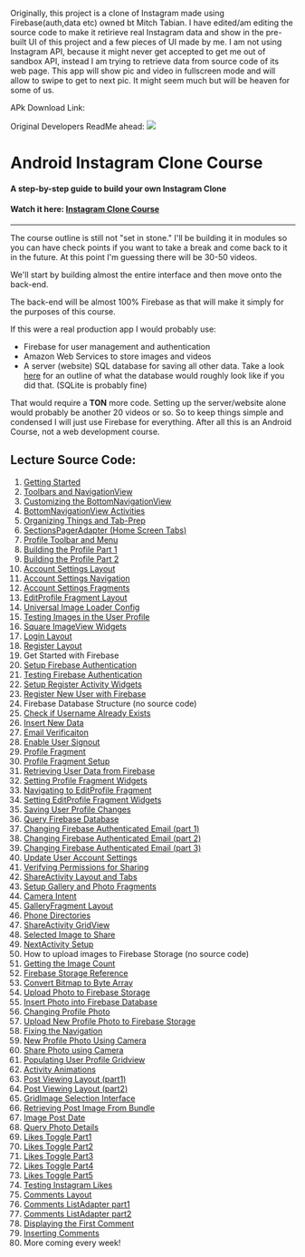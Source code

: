 Originally, this project is a clone of Instagram made using Firebase(auth,data etc) owned bt Mitch Tabian. I have edited/am editing the source code to make it retirieve real Instagram data and show in the pre-built UI of this project and a few pieces of UI made by me. I am not using Instagram API, because it might never get accepted to get me out of sandbox API, instead I am trying to retrieve data from source code of its web page.
This app will show pic and video in fullscreen mode and will allow to swipe to get to next pic. It might seem much but will be heaven for some of us.

APk Download Link:

Original Developers ReadMe ahead:
<img class='header-img' src='https://s3.amazonaws.com/codingwithmitch-static-and-media/media/instagram-clone/images/Instagram.png' />

<h1>Android Instagram Clone Course</h1>
<h4>A step-by-step guide to build your own Instagram Clone</h4>
<h4>Watch it here: <a href='https://codingwithmitch.com/courses/instagram-clone/' target='_blank'>Instagram Clone Course</a></h4>
<hr>
<p>The course outline is still not "set in stone." I'll be building it in modules so you can have check points if you want to take a break
and come back to it in the future. At this point I'm guessing there will be 30-50 videos.</p>

<p>We'll start by building almost the entire interface and then move onto the back-end.</p>
<p>The back-end will be almost 100% Firebase as that will make it simply for the purposes of this course. </p>
<p>If this were a real production app I would probably use:

<ul>
<li>Firebase for user management and authentication</li>
<li>Amazon Web Services to store images and videos</li>
<li>A server (website) SQL database for saving all other data. Take a look 
<a href='https://github.com/Vheissu/Open-Source-Database-Schemas/blob/master/vheissu-instagram-schema.md' target='_blank'>here</a> for an outline of what 
the database would roughly look like if you did that. (SQLite is probably fine)</li>
</ul>
<p/>

<p>That would require a <b>TON</b> more code. Setting up the server/website alone would probably be another 20 videos or so. So to keep
things simple and condensed I will just use Firebase for everything. After all this is an Android Course, not a web development course.</p>

<h2>Lecture Source Code:</h2>
<ol>
<li><a href='https://github.com/mitchtabian/Android-Instagram-Clone/tree/2cac213283ceafe3b1c627096065bd11f80d4161'> Getting Started</a></li>

<li><a href='https://github.com/mitchtabian/Android-Instagram-Clone/tree/0f0377337204105604e23f08d3939b5be1556684'> Toolbars and NavigationView</a></li>

<li><a href='https://github.com/mitchtabian/Android-Instagram-Clone/tree/69743899065c2b921f99dde9a2aabb5c8f8adc70'> Customizing the BottomNavigationView</a></li>

<li><a href='https://github.com/mitchtabian/Android-Instagram-Clone/tree/b42ec4471f1a63c8d6463783b23ca558c12381c4'> BottomNavigationView Activities</a></li>

<li><a href='https://github.com/mitchtabian/Android-Instagram-Clone/tree/1cbeb887a4e8cab0e319b50d3506cf2977813723'> Organizing Things and Tab-Prep</a></li>

<li><a href='https://github.com/mitchtabian/Android-Instagram-Clone/tree/37a7d8091e96bc0316a7f456b4451fb279d797b5'> SectionsPagerAdapter (Home Screen Tabs)</a></li>

<li><a href='https://github.com/mitchtabian/Android-Instagram-Clone/tree/82996f0a25b98340d4b249eafc904495ea3989ee'> Profile Toolbar and Menu</a></li>

<li><a href='https://github.com/mitchtabian/Android-Instagram-Clone/tree/766ec53ac97cef3d4edccec18819bea2a5825be0'> Building the Profile Part 1</a></li>

<li><a href='https://github.com/mitchtabian/Android-Instagram-Clone/tree/75567884e79c207bd7ddaf9695cfe6b5cfa0f85f'> Building the Profile Part 2</a></li>

<li><a href='https://github.com/mitchtabian/Android-Instagram-Clone/tree/194fbc7e36d15f4ac7656b90d7a3c982ef703a01'> Account Settings Layout</a></li>

<li><a href='https://github.com/mitchtabian/Android-Instagram-Clone/tree/07da29439db27d2bb1a725567ce7805d1601564a'> Account Settings Navigation</a></li>

<li><a href='https://github.com/mitchtabian/Android-Instagram-Clone/tree/b5b71da913bdd831c341dc825ab5cf9844559b1b'> Account Settings Fragments</a></li>

<li><a href='https://github.com/mitchtabian/Android-Instagram-Clone/tree/b29cf20ac12e0d9cda259e3bf0e360ad82544f44'> EditProfile Fragment Layout</a></li>

<li><a href='https://github.com/mitchtabian/Android-Instagram-Clone/tree/06fbce53308bebfdc215a0d997499cf405443b1b'> Universal Image Loader Config</a></li>

<li><a href='https://github.com/mitchtabian/Android-Instagram-Clone/tree/9391edbd31e47ff72773fa2bfe710b086a0046e4'> Testing Images in the User Profile</a></li>

<li><a href='https://github.com/mitchtabian/Android-Instagram-Clone/tree/df348142edcd5e8f76171ad00e5f317f98d19bd5'> Square ImageView Widgets</a></li>

<li><a href='https://goo.gl/Kf8UN8'> Login Layout</a></li>

<li><a href='https://goo.gl/rCfjWv'> Register Layout</a></li>

<li>Get Started with Firebase</li>

<li><a href='https://goo.gl/zTsY17'> Setup Firebase Authentication</a></li>

<li><a href='https://goo.gl/9NmTGC'> Testing Firebase Authentication</a></li>

<li><a href='https://goo.gl/dgWBAF'> Setup Register Activity Widgets</a></li>

<li><a href='https://goo.gl/1Ewh7z'> Register New User with Firebase</a></li>

<li>Firebase Database Structure (no source code) </li>

<li><a href='https://goo.gl/AiqA4A'> Check if Username Already Exists</a></li>

<li><a href='https://goo.gl/8D6cSx'> Insert New Data</a></li>

<li><a href='https://goo.gl/y9SJqE'> Email Verificaiton</a></li>

<li><a href='https://goo.gl/ieYAVE'> Enable User Signout</a></li>

<li><a href='https://goo.gl/ReuZZU'> Profile Fragment</a></li>

<li><a href='https://goo.gl/LQViwp'> Profile Fragment Setup</a></li>

<li><a href='https://goo.gl/dcdw5J'> Retrieving User Data from Firebase</a></li>

<li><a href='https://goo.gl/hzg86h'> Setting Profile Fragment Widgets</a></li>

<li><a href='https://goo.gl/ibo3Hh'> Navigating to EditProfile Fragment</a></li>

<li><a href='https://goo.gl/Yupdcy'> Setting EditProfile Fragment Widgets</a></li>

<li><a href='https://goo.gl/gLgHYX'> Saving User Profile Changes</a></li>

<li><a href='https://goo.gl/8LgdWM'> Query Firebase Database</a></li>

<li><a href='https://goo.gl/mDeYzA'> Changing Firebase Authenticated Email (part 1)</a></li>

<li><a href='https://goo.gl/uccU2R'> Changing Firebase Authenticated Email (part 2)</a></li>

<li><a href='https://goo.gl/TWtdtr'> Changing Firebase Authenticated Email (part 3)</a></li>

<li><a href='https://goo.gl/j7vXME'> Update User Account Settings</a></li>

<li><a href='https://goo.gl/AqhtLL'> Verifying Permissions for Sharing</a></li>

<li><a href='https://goo.gl/ifPz9N'> ShareActivity Layout and Tabs</a></li>

<li><a href='https://goo.gl/C3ft9K'> Setup Gallery and Photo Fragments</a></li>

<li><a href='https://goo.gl/29ufSk'> Camera Intent</a></li>

<li><a href='https://goo.gl/FKqjXX'> GalleryFragment Layout</a></li>

<li><a href='https://goo.gl/9MZRWd'> Phone Directories</a></li>

<li><a href='https://goo.gl/CJaUGM'> ShareActivity GridView</a></li>

<li><a href='https://goo.gl/RgpgN2'> Selected Image to Share</a></li>

<li><a href='https://goo.gl/oRKmRj'> NextActivity Setup</a></li>

<li>How to upload images to Firebase Storage (no source code)</li>

<li><a href='https://goo.gl/mGZgB5'> Getting the Image Count</a></li>

<li><a href='https://goo.gl/6t157B'> Firebase Storage Reference</a></li>

<li><a href='https://goo.gl/YTU5ND'> Convert Bitmap to Byte Array</a></li>

<li><a href='https://goo.gl/epw8Xa'> Upload Photo to Firebase Storage</a></li>

<li><a href='https://goo.gl/f2RxFS'> Insert Photo into Firebase Database</a></li>

<li><a href='https://goo.gl/BEZLor'> Changing Profile Photo</a></li>

<li><a href='https://goo.gl/iq2ZTH'> Upload New Profile Photo to Firebase Storage</a></li>

<li><a href='https://goo.gl/1tNrCV'> Fixing the Navigation</a></li>

<li><a href='https://goo.gl/PrZP7r'> New Profile Photo Using Camera</a></li>

<li><a href='https://goo.gl/yTZtnM'> Share Photo using Camera</a></li>

<li><a href='https://goo.gl/bZc1qN'> Populating User Profile Gridview</a></li>

<li><a href='https://goo.gl/4swnKB'> Activity Animations</a></li>

<li><a href='https://goo.gl/3byc52'> Post Viewing Layout (part1)</a></li>

<li><a href='https://goo.gl/a2HPfb'> Post Viewing Layout (part2)</a></li>

<li><a href='https://goo.gl/3bJ78v'> GridImage Selection Interface</a></li>

<li><a href='https://goo.gl/MTJN4g'> Retrieving Post Image From Bundle</a></li>

<li><a href='https://goo.gl/6rdyox'> Image Post Date</a></li>

<li><a href='https://goo.gl/xF1RKF'> Query Photo Details</a></li>

<li><a href='https://goo.gl/cCbDuq'> Likes Toggle Part1</a></li>

<li><a href='https://goo.gl/GRgVyQ'> Likes Toggle Part2</a></li>

<li><a href='https://goo.gl/Fn39Cr'> Likes Toggle Part3</a></li>

<li><a href='https://goo.gl/5kaxZ2'> Likes Toggle Part4</a></li>

<li><a href='https://goo.gl/T8UUE6'> Likes Toggle Part5</a></li>

<li><a href='https://goo.gl/bzTqMP'> Testing Instagram Likes</a></li>

<li><a href='https://goo.gl/z1Ve71'> Comments Layout</a></li>

<li><a href='https://goo.gl/9QkStK'> Comments ListAdapter part1</a></li>

<li><a href='https://goo.gl/A1fRbt'> Comments ListAdapter part2</a></li>

<li><a href='https://goo.gl/PDWjup'> Displaying the First Comment</a></li>

<li><a href='https://goo.gl/NrYk1L'> Inserting Comments</a></li>

<li>More coming every week!</li>
</ol>

















